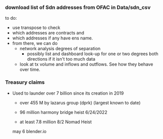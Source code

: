 ### download list of Sdn addresses from OFAC in Data/sdn_csv


to do:

 - use transpose to check 
 - which addresses are contracts and 
 - which addresses if any have ens name.
 - from there, we can do 
    - network analysis degrees of separation
      - possibly list and dashboard look-up for one or two degrees both directions if it isn't too much data
    - look at tx volume and inflows and outflows. See how they behave over time.
    
 ### Treasury claims
 
 - Used to launder over 7 billion since its creation in 2019
 
   - over 455 M by lazarus group (dprk) (largest known to date)
   - 96 million harmony bridge heist 6/24/2022
   
   - at least 7.8 million 8/2 Nomad Heist
   
   
   may 6 blender.io
 
 
     




